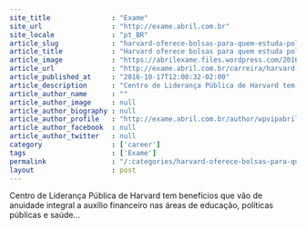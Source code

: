 ```yaml
---
site_title               : "Exame"
site_url                 : "http://exame.abril.com.br"
site_locale              : "pt_BR"
article_slug             : "harvard-oferece-bolsas-para-quem-estuda-politicas-publicas"
article_title            : "Harvard oferece bolsas para quem estuda políticas públicas"
article_image            : "https://abrilexame.files.wordpress.com/2016/10/size_960_16_9_harvard-university.jpg?quality=70&strip=all&w=960"
article_url              : "http://exame.abril.com.br/carreira/harvard-oferece-bolsas-para-quem-estuda-politicas-publicas/"
article_published_at     : "2016-10-17T12:00:32-02:00"
article_description      : "Centro de Liderança Pública de Harvard tem benefícios que vão de anuidade integral a auxílio financeiro nas áreas de educação, políticas públicas e saúde..."
article_author_name      : ""
article_author_image     : null
article_author_biography : null
article_author_profile   : "http://exame.abril.com.br/author/wpvipabril/"
article_author_facebook  : null
article_author_twitter   : null
category                 : ['career']
tags                     : ['Exame']
permalink                : "/:categories/harvard-oferece-bolsas-para-quem-estuda-politicas-publicas/"
layout                   : post
---
```


Centro de Liderança Pública de Harvard tem benefícios que vão de anuidade integral a auxílio financeiro nas áreas de educação, políticas públicas e saúde...
